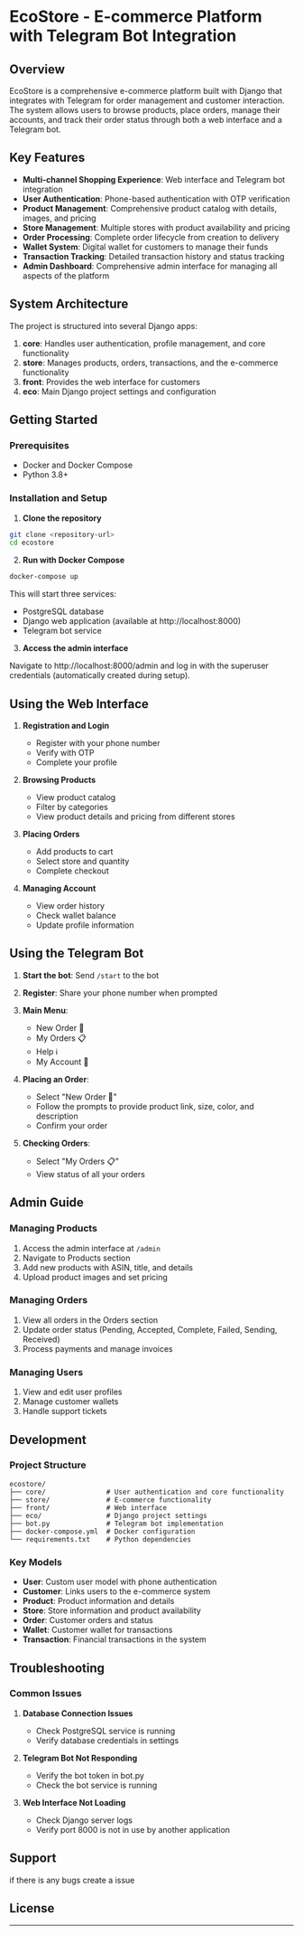 # EcoStore - E-commerce Platform with Telegram Bot Integration

## Overview

EcoStore is a comprehensive e-commerce platform built with Django that integrates with Telegram for order management and customer interaction. The system allows users to browse products, place orders, manage their accounts, and track their order status through both a web interface and a Telegram bot.

## Key Features

- **Multi-channel Shopping Experience**: Web interface and Telegram bot integration
- **User Authentication**: Phone-based authentication with OTP verification
- **Product Management**: Comprehensive product catalog with details, images, and pricing
- **Store Management**: Multiple stores with product availability and pricing
- **Order Processing**: Complete order lifecycle from creation to delivery
- **Wallet System**: Digital wallet for customers to manage their funds
- **Transaction Tracking**: Detailed transaction history and status tracking
- **Admin Dashboard**: Comprehensive admin interface for managing all aspects of the platform

## System Architecture

The project is structured into several Django apps:

1. **core**: Handles user authentication, profile management, and core functionality
2. **store**: Manages products, orders, transactions, and the e-commerce functionality
3. **front**: Provides the web interface for customers
4. **eco**: Main Django project settings and configuration

## Getting Started

### Prerequisites

- Docker and Docker Compose
- Python 3.8+

### Installation and Setup

1. **Clone the repository**

```bash
git clone <repository-url>
cd ecostore
```

2. **Run with Docker Compose**

```bash
docker-compose up
```

This will start three services:
- PostgreSQL database
- Django web application (available at http://localhost:8000)
- Telegram bot service

3. **Access the admin interface**

Navigate to http://localhost:8000/admin and log in with the superuser credentials (automatically created during setup).

## Using the Web Interface

1. **Registration and Login**
   - Register with your phone number
   - Verify with OTP
   - Complete your profile

2. **Browsing Products**
   - View product catalog
   - Filter by categories
   - View product details and pricing from different stores

3. **Placing Orders**
   - Add products to cart
   - Select store and quantity
   - Complete checkout

4. **Managing Account**
   - View order history
   - Check wallet balance
   - Update profile information

## Using the Telegram Bot

1. **Start the bot**: Send `/start` to the bot
2. **Register**: Share your phone number when prompted
3. **Main Menu**:
   - New Order 🛒
   - My Orders 📋
   - Help ℹ️
   - My Account 🍃

4. **Placing an Order**:
   - Select "New Order 🛒"
   - Follow the prompts to provide product link, size, color, and description
   - Confirm your order

5. **Checking Orders**:
   - Select "My Orders 📋"
   - View status of all your orders

## Admin Guide

### Managing Products

1. Access the admin interface at `/admin`
2. Navigate to Products section
3. Add new products with ASIN, title, and details
4. Upload product images and set pricing

### Managing Orders

1. View all orders in the Orders section
2. Update order status (Pending, Accepted, Complete, Failed, Sending, Received)
3. Process payments and manage invoices

### Managing Users

1. View and edit user profiles
2. Manage customer wallets
3. Handle support tickets

## Development

### Project Structure

```
ecostore/
├── core/               # User authentication and core functionality
├── store/              # E-commerce functionality
├── front/              # Web interface
├── eco/                # Django project settings
├── bot.py              # Telegram bot implementation
├── docker-compose.yml  # Docker configuration
└── requirements.txt    # Python dependencies
```

### Key Models

- **User**: Custom user model with phone authentication
- **Customer**: Links users to the e-commerce system
- **Product**: Product information and details
- **Store**: Store information and product availability
- **Order**: Customer orders and status
- **Wallet**: Customer wallet for transactions
- **Transaction**: Financial transactions in the system

## Troubleshooting

### Common Issues

1. **Database Connection Issues**
   - Check PostgreSQL service is running
   - Verify database credentials in settings

2. **Telegram Bot Not Responding**
   - Verify the bot token in bot.py
   - Check the bot service is running

3. **Web Interface Not Loading**
   - Check Django server logs
   - Verify port 8000 is not in use by another application

## Support

if there is any bugs create a issue

## License

---
